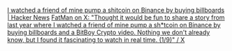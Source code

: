 
[I watched a friend of mine pump a shitcoin on Binance by buying billboards | Hacker News](https://news.ycombinator.com/item?id=32068164)
[FatMan on X: "Thought it would be fun to share a story from last year where I watched a friend of mine pump a sh*tcoin on Binance by buying billboards and a BitBoy Crypto video. Nothing we don't already know, but I found it fascinating to watch in real time. (1/9)" / X](https://twitter.com/FatManTerra/status/1546791981032030208)
